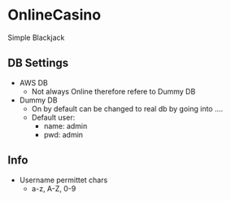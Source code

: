# OnlineCasino
Simple Blackjack
## DB Settings
* AWS DB
  * Not always Online therefore refere to Dummy DB
* Dummy DB
  * On by default can be changed to real db by going into .... 
  * Default user:
    * name: admin
    * pwd: admin
## Info
* Username permittet chars
  * a-z, A-Z, 0-9
